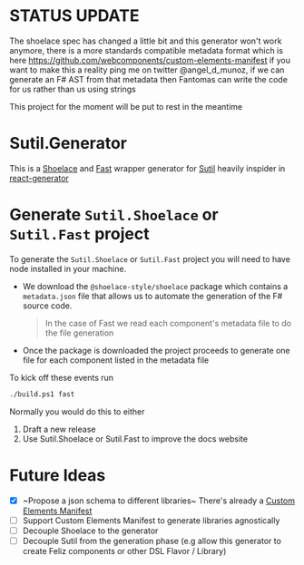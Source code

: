 # STATUS UPDATE

The shoelace spec has changed a little bit and this generator won't work anymore, there is a more standards compatible metadata format which is here
https://github.com/webcomponents/custom-elements-manifest if you want to make this a reality ping me on twitter @angel_d_munoz, if we can generate an F# AST from that metadata then Fantomas can write the code for us rather than us using strings


This project for the moment will be put to rest in the meantime


# Sutil.Generator

This is a [Shoelace](https://github.com/shoelace-style/shoelace) and [Fast](https://fast.design) wrapper generator for [Sutil](https://github.com/davedawkins/Sutil) heavily inspider in [react-generator](https://github.com/shoelace-style/react-generator)

# Generate `Sutil.Shoelace` or `Sutil.Fast` project
To generate the `Sutil.Shoelace` or `Sutil.Fast` project you will need to have node installed in your machine.
- We download the `@shoelace-style/shoelace` package which contains a `metadata.json` file that allows us to automate the generation of the F# source code.
    > In the case of Fast we read each component's metadata file to do the file generation 
- Once the package is downloaded the project proceeds to generate one file for each component listed in the metadata file

To kick off these events run
```sh
./build.ps1 fast
```
Normally you would do this to either

1. Draft a new release
2. Use Sutil.Shoelace or Sutil.Fast to improve the docs website


# Future Ideas

- [x] ~Propose a json schema to different libraries~ There's already a [Custom Elements Manifest](https://github.com/open-wc/custom-elements-manifest)
- [ ] Support Custom Elements Manifest to generate libraries agnostically
- [ ] Decouple Shoelace to the generator
- [ ] Decouple Sutil from the generation phase (e.g allow this generator to create Feliz components or other DSL Flavor / Library)
